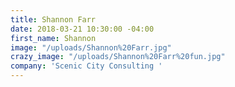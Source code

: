 ```yaml
---
title: Shannon Farr
date: 2018-03-21 10:30:00 -04:00
first_name: Shannon
image: "/uploads/Shannon%20Farr.jpg"
crazy_image: "/uploads/Shannon%20Farr%20fun.jpg"
company: 'Scenic City Consulting '
---
```


